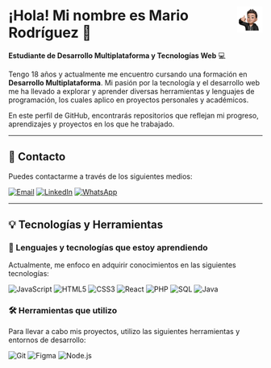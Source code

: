 # <img src="srcimglogo.png" width=10% align=right /> ¡Hola! Mi nombre es Mario Rodríguez 👋
**Estudiante de Desarrollo Multiplataforma y Tecnologías Web** 💻

Tengo 18 años y actualmente me encuentro cursando una formación en **Desarrollo Multiplataforma**. Mi pasión por la tecnología y el desarrollo web me ha llevado a explorar y aprender diversas herramientas y lenguajes de programación, los cuales aplico en proyectos personales y académicos.

En este perfil de GitHub, encontrarás repositorios que reflejan mi progreso, aprendizajes y proyectos en los que he trabajado.

---

## 📧 Contacto

Puedes contactarme a través de los siguientes medios:

[![Email](https://img.shields.io/badge/Email-D14836?style=for-the-badge&logo=gmail&logoColor=white)](mailto:mario.rodriguez.2006@protonmail.com)
[![LinkedIn](https://img.shields.io/badge/LinkedIn-0077B5?style=for-the-badge&logo=linkedin&logoColor=white)](https://www.linkedin.com/in/mario-rodriguez-rodriguez-7104aa330/)
[![WhatsApp](https://img.shields.io/badge/WhatsApp-25D366?style=for-the-badge&logo=whatsapp&logoColor=white)](https://wa.me/660866403)

---

## 💡 Tecnologías y Herramientas

### 🚀 Lenguajes y tecnologías que estoy aprendiendo

Actualmente, me enfoco en adquirir conocimientos en las siguientes tecnologías:

![JavaScript](https://img.shields.io/badge/JavaScript-323330?style=for-the-badge&logo=javascript&logoColor=F7DF1E)
![HTML5](https://img.shields.io/badge/HTML5-E34F26?style=for-the-badge&logo=html5&logoColor=white)
![CSS3](https://img.shields.io/badge/CSS3-1572B6?style=for-the-badge&logo=css3&logoColor=white)
![React](https://img.shields.io/badge/React-20232A?style=for-the-badge&logo=react&logoColor=61DAFB)
![PHP](https://img.shields.io/badge/PHP-777BB4?style=for-the-badge&logo=php&logoColor=white)
![SQL](https://img.shields.io/badge/SQL-4479A1?style=for-the-badge&logo=mysql&logoColor=white)
![Java](https://img.shields.io/badge/Java-ED8B00?style=for-the-badge&logo=oracle&logoColor=white)

### 🛠️ Herramientas que utilizo

Para llevar a cabo mis proyectos, utilizo las siguientes herramientas y entornos de desarrollo:

![Git](https://img.shields.io/badge/Git-F05032?style=for-the-badge&logo=git&logoColor=white)
![Figma](https://img.shields.io/badge/Figma-F24E1E?style=for-the-badge&logo=figma&logoColor=white)
![Node.js](https://img.shields.io/badge/Node.js-339933?style=for-the-badge&logo=nodedotjs&logoColor=white)

